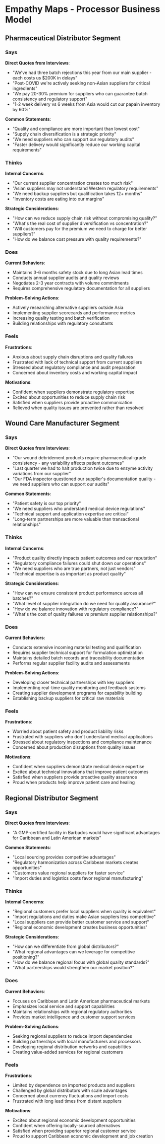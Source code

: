 # Empathy Maps - Processor Business Model

## Pharmaceutical Distributor Segment

### Says
**Direct Quotes from Interviews**:
- "We've had three batch rejections this year from our main supplier - each costs us $200K in delays"
- "Post-COVID we're actively seeking non-Asian suppliers for critical ingredients"
- "We pay 20-30% premium for suppliers who can guarantee batch consistency and regulatory support"
- "1-2 week delivery vs 6 weeks from Asia would cut our papain inventory by 60%"

**Common Statements**:
- "Quality and compliance are more important than lowest cost"
- "Supply chain diversification is a strategic priority"
- "We need suppliers who can support our regulatory audits"
- "Faster delivery would significantly reduce our working capital requirements"

### Thinks
**Internal Concerns**:
- "Our current supplier concentration creates too much risk"
- "Asian suppliers may not understand Western regulatory requirements"
- "We need backup suppliers but qualification takes 12+ months"
- "Inventory costs are eating into our margins"

**Strategic Considerations**:
- "How can we reduce supply chain risk without compromising quality?"
- "What's the real cost of supplier diversification vs concentration?"
- "Will customers pay for the premium we need to charge for better suppliers?"
- "How do we balance cost pressure with quality requirements?"

### Does
**Current Behaviors**:
- Maintains 3-6 months safety stock due to long Asian lead times
- Conducts annual supplier audits and quality reviews
- Negotiates 2-3 year contracts with volume commitments
- Requires comprehensive regulatory documentation for all suppliers

**Problem-Solving Actions**:
- Actively researching alternative suppliers outside Asia
- Implementing supplier scorecards and performance metrics
- Increasing quality testing and batch verification
- Building relationships with regulatory consultants

### Feels
**Frustrations**:
- Anxious about supply chain disruptions and quality failures
- Frustrated with lack of technical support from current suppliers
- Stressed about regulatory compliance and audit preparation
- Concerned about inventory costs and working capital impact

**Motivations**:
- Confident when suppliers demonstrate regulatory expertise
- Excited about opportunities to reduce supply chain risk
- Satisfied when suppliers provide proactive communication
- Relieved when quality issues are prevented rather than resolved

## Wound Care Manufacturer Segment

### Says
**Direct Quotes from Interviews**:
- "Our wound debridement products require pharmaceutical-grade consistency - any variability affects patient outcomes"
- "Last quarter we had to halt production twice due to enzyme activity variations from our supplier"
- "Our FDA inspector questioned our supplier's documentation quality - we need suppliers who can support our audits"

**Common Statements**:
- "Patient safety is our top priority"
- "We need suppliers who understand medical device regulations"
- "Technical support and application expertise are critical"
- "Long-term partnerships are more valuable than transactional relationships"

### Thinks
**Internal Concerns**:
- "Product quality directly impacts patient outcomes and our reputation"
- "Regulatory compliance failures could shut down our operations"
- "We need suppliers who are true partners, not just vendors"
- "Technical expertise is as important as product quality"

**Strategic Considerations**:
- "How can we ensure consistent product performance across all batches?"
- "What level of supplier integration do we need for quality assurance?"
- "How do we balance innovation with regulatory compliance?"
- "What's the cost of quality failures vs premium supplier relationships?"

### Does
**Current Behaviors**:
- Conducts extensive incoming material testing and qualification
- Requires supplier technical support for formulation optimization
- Maintains detailed batch records and traceability documentation
- Performs regular supplier facility audits and assessments

**Problem-Solving Actions**:
- Developing closer technical partnerships with key suppliers
- Implementing real-time quality monitoring and feedback systems
- Creating supplier development programs for capability building
- Establishing backup suppliers for critical raw materials

### Feels
**Frustrations**:
- Worried about patient safety and product liability risks
- Frustrated with suppliers who don't understand medical applications
- Stressed about regulatory inspections and compliance maintenance
- Concerned about production disruptions from quality issues

**Motivations**:
- Confident when suppliers demonstrate medical device expertise
- Excited about technical innovations that improve patient outcomes
- Satisfied when suppliers provide proactive quality assurance
- Proud when products help improve patient care and healing

## Regional Distributor Segment

### Says
**Direct Quotes from Interviews**:
- "A GMP-certified facility in Barbados would have significant advantages for Caribbean and Latin American markets"

**Common Statements**:
- "Local sourcing provides competitive advantages"
- "Regulatory harmonization across Caribbean markets creates opportunities"
- "Customers value regional suppliers for faster service"
- "Import duties and logistics costs favor regional manufacturing"

### Thinks
**Internal Concerns**:
- "Regional customers prefer local suppliers when quality is equivalent"
- "Import regulations and duties make Asian suppliers less competitive"
- "Local suppliers can provide better customer service and support"
- "Regional economic development creates business opportunities"

**Strategic Considerations**:
- "How can we differentiate from global distributors?"
- "What regional advantages can we leverage for competitive positioning?"
- "How do we balance regional focus with global quality standards?"
- "What partnerships would strengthen our market position?"

### Does
**Current Behaviors**:
- Focuses on Caribbean and Latin American pharmaceutical markets
- Emphasizes local service and support capabilities
- Maintains relationships with regional regulatory authorities
- Provides market intelligence and customer support services

**Problem-Solving Actions**:
- Seeking regional suppliers to reduce import dependencies
- Building partnerships with local manufacturers and processors
- Developing regional distribution networks and capabilities
- Creating value-added services for regional customers

### Feels
**Frustrations**:
- Limited by dependence on imported products and suppliers
- Challenged by global distributors with scale advantages
- Concerned about currency fluctuations and import costs
- Frustrated with long lead times from distant suppliers

**Motivations**:
- Excited about regional economic development opportunities
- Confident when offering locally-sourced alternatives
- Satisfied when providing superior regional customer service
- Proud to support Caribbean economic development and job creation
